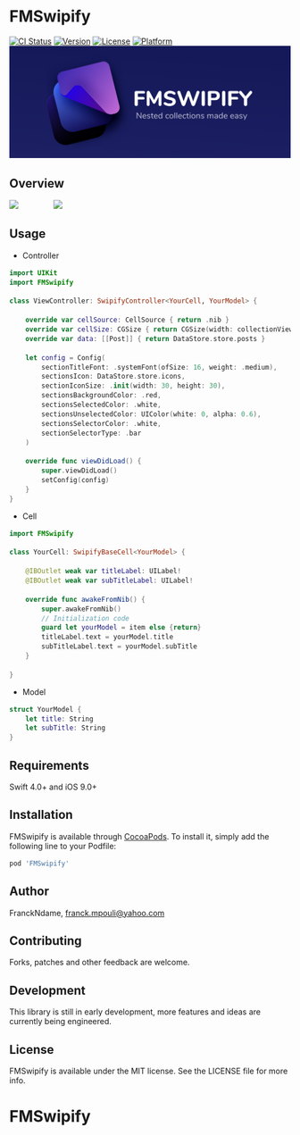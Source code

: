 # FMSwipify

[![CI Status](https://img.shields.io/travis/FranckNdame/FMSwipify.svg?style=flat)](https://travis-ci.org/FranckNdame/FMSwipify)
[![Version](https://img.shields.io/cocoapods/v/FMSwipify.svg?style=flat)](https://cocoapods.org/pods/FMSwipify)
[![License](https://img.shields.io/cocoapods/l/FMSwipify.svg?style=flat)](https://cocoapods.org/pods/FMSwipify)
[![Platform](https://img.shields.io/cocoapods/p/FMSwipify.svg?style=flat)](https://cocoapods.org/pods/FMSwipify)
![](FMSwipifyLogo.png)
## Overview

![](dummytube.gif)&nbsp;&nbsp;&nbsp;&nbsp;&nbsp;&nbsp;&nbsp;&nbsp;&nbsp;&nbsp;&nbsp;&nbsp;&nbsp;&nbsp;&nbsp;&nbsp;![](twtr.gif)

## Usage
- Controller

```swift
import UIKit
import FMSwipify

class ViewController: SwipifyController<YourCell, YourModel> {

    override var cellSource: CellSource { return .nib }
    override var cellSize: CGSize { return CGSize(width: collectionView.frame.width, height: 350)}
    override var data: [[Post]] { return DataStore.store.posts }

    let config = Config(
        sectionTitleFont: .systemFont(ofSize: 16, weight: .medium),
        sectionsIcon: DataStore.store.icons,
        sectionIconSize: .init(width: 30, height: 30),
        sectionsBackgroundColor: .red,
        sectionsSelectedColor: .white,
        sectionsUnselectedColor: UIColor(white: 0, alpha: 0.6),
        sectionsSelectorColor: .white,
        sectionSelectorType: .bar
    )

    override func viewDidLoad() {
        super.viewDidLoad()
        setConfig(config)
    }
}
```
- Cell

```swift
import FMSwipify

class YourCell: SwipifyBaseCell<YourModel> {

    @IBOutlet weak var titleLabel: UILabel!
    @IBOutlet weak var subTitleLabel: UILabel!

    override func awakeFromNib() {
        super.awakeFromNib()
        // Initialization code
        guard let yourModel = item else {return}
        titleLabel.text = yourModel.title
        subTitleLabel.text = yourModel.subTitle
    }

}
```

- Model
```swift
struct YourModel {
    let title: String
    let subTitle: String
}
```


## Requirements
Swift 4.0+ and iOS 9.0+ 
## Installation

FMSwipify is available through [CocoaPods](https://cocoapods.org). To install
it, simply add the following line to your Podfile:

```ruby
pod 'FMSwipify'
```

## Author

FranckNdame, franck.mpouli@yahoo.com

## Contributing
Forks, patches and other feedback are welcome.

## Development
This library is still in early development, more features and ideas are currently being engineered.

## License

FMSwipify is available under the MIT license. See the LICENSE file for more info.
# FMSwipify
